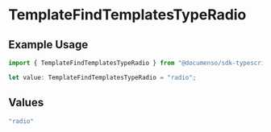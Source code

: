 # TemplateFindTemplatesTypeRadio

## Example Usage

```typescript
import { TemplateFindTemplatesTypeRadio } from "@documenso/sdk-typescript/models/operations";

let value: TemplateFindTemplatesTypeRadio = "radio";
```

## Values

```typescript
"radio"
```